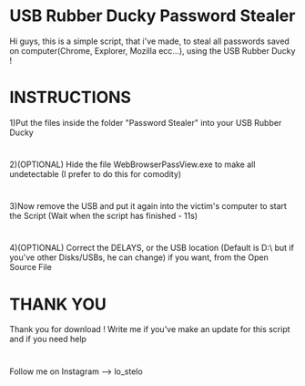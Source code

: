 # USB Rubber Ducky Password Stealer

Hi guys, this is a simple script, that i've made, to steal all passwords saved on computer(Chrome, Explorer, Mozilla ecc...), using the USB Rubber Ducky !

# INSTRUCTIONS

1)Put the files inside the folder "Password Stealer" into your USB Rubber Ducky 
#
2)(OPTIONAL) Hide the file WebBrowserPassView.exe to make all undetectable (I prefer to do this for comodity)
#
3)Now remove the USB and put it again into the victim's computer to start the Script (Wait when the script has finished - 11s)
#
4)(OPTIONAL) Correct the DELAYS, or the USB location (Default is D:\ but if you've other Disks/USBs, he can change) if you want, from the Open Source File
#
# THANK YOU
Thank you for download ! Write me if you've make an update for this script and if you need help
#
Follow me on Instagram --> lo_stelo

